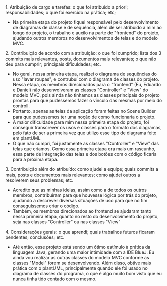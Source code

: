 ##
1.⁠ ⁠Atribuição de cargo e tarefas: o que foi atribuído a priori; responsabilidades; o que foi exercido na prática; etc;

- Na primeira etapa do projeto fiquei responsável pelo desenvolvimento de diagramas de classe e de sequência, além de ser atribuído a mim ao longo do projeto, o trabalho e auxílo na parte de "frontend" do projeto, ajudando outros membros no desenvolvimentos de telas e do modelo MVC.

2.⁠ ⁠⁠Contribuição de acordo com a atribuição: o que foi cumprido; lista dos 3 commits mais relevantes, posts, documentos mais relevantes; o que não deu para cumprir; principais dificuldades; etc.

- No geral, nessa primeira etapa, realizei o diagrama de sequências do uso "lavar roupas", e contrubuí com o diagrama de classes do projeto. Nessa etapa, os membros direcionados para o "frontend" (Eu, Eduardo e Daniel) não desenvolveram as classes "Controller" e "View" do modelo MVC, pois ainda não tinhamos as classes principais do projeto prontas para que pudessemos fazer o vínculo das mesmas por meio do controll.
- Portanto, apenas as telas da aplicação foram feitas no Scene Builder para que pudessemos ter uma noção de como funcionaria o projeto.
- A maior dificuldade para mim nessa primeira etapa do projeto, foi conseguir transcrever os usos e classes para o formato dos diagramas, pelo fato de ser a primeira vez que utilizo esse tipo de diagrama feito em plantUML
- O que não cumpri, foi justamente as classes "Controller" e "View" das telas que criamos. Como essa primeira etapa era mais um rascunho, essa parte de integração das telas e dos botões com o código ficaria para a próxima etapa.

3.⁠ ⁠⁠Contribuição além do atribuído: como ajudei a equipe; quais commits a mais, posts e documentos mais relevantes; como ajudei outros a resolverem seus problemas; etc.

- Acredito que as minhas ideias, assim como a de todos os outros membros, contribuíram para que houvesse lógica por trás do projeto, ajudando a descrever diversas situações de uso para que no fim conseguíssemos criar o código.
- Também, os membros direcionados ao frontend se ajudaram tanto nessa primeira etapa, quanto no resto do desenvolvimento do projeto, seja nas classes "Controller" ou nas classes "View"

4.⁠ ⁠⁠Considerações gerais: o que aprendi; quais trabalhos futuros ficaram pendentes; conclusões; etc.

- Até então, esse projeto está sendo um ótimo estímulo à prática da linguagem Java, gerando uma maior intimidade com a IDE BlueJ. Eu ainda vou realizar as outras classes do modelo MVC conforme as classes "Model" forem se desenvolvendo. Além disso, obtive mais prática com o plantUML, principalmente quando ele foi usado no diagrama de classes do programa, o que é algo muito bom visto que eu nunca tinha tido contado com o mesmo.

